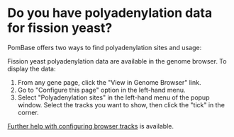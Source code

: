 # Do you have polyadenylation data for fission yeast?
<!-- pombase_categories: Finding data -->

PomBase offers two ways to find polyadenylation sites and usage:

Fission yeast polyadenylation data are available in the genome browser.
To display the data:

1.  From any gene page, click the "View in Genome Browser" link.
2.  Go to "Configure this page" option in the left-hand menu.
3.  Select "Polyadenylation sites" in the left-hand menu of the popup
    window. Select the tracks you want to show, then click the "tick" in
    the corner.

[Further help with configuring browser tracks](/faq/how-can-i-show-or-hide-tracks-genome-browser) is available.

